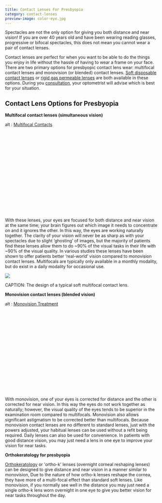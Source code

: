 ```yaml
---
title: Contact Lenses For Presbyopia
category: contact-lenses
preview-image: color-eye.jpg
---
```

<div class="employee-heading">
<p>Spectacles are not the only option for giving you both distance and near vision! If you are over 40 years old and have been wearing reading glasses, progressive or bifocal spectacles, this does not mean you cannot wear a pair of contact lenses.</p>
<p>Contact lenses are perfect for when you want to be able to do the things you enjoy in life without the hassle of having to wear a  frame on your face. There are two primary options for presbyopic contact lens wear: multifocal contact lenses and monovision (or blended) contact lenses. <a href="/what-we-do/soft-disposable-lenses">Soft disposable contact lenses</a> or <a href="/what-we-do/gas-permeable-contact-lenses">rigid gas permeable lenses</a> are both available in these options. During you <a href="/what-we-do/eye-exam">consultation</a>, your optometrist will advise which is best for your situation.</p>
</div>

## Contact Lens Options for Presbyopia

<b>Multifocal contact lenses (simultaneous vision)</b>

<div class="myWrapper" style="position: relative; padding-bottom: 56.25%; height: 0;"><!--\[if IE]><iframe frameborder="0" type="text/html" src="https://2689-2347.captiv8online.com/animations/embed/one/mult-o-l-o-t-t?player_width=100%&player_height=100%&site_company_language=34&autostart=false" width="100%" height="100%" style="position:absolute;top:0;left:0;width:100%;height:100%;"></iframe><!\[endif]--><!--\[if !IE]> <--><object data="https://2689-2347.captiv8online.com/animations/embed/one/mult-o-l-o-t-t?player_width=100%&player_height=100%&site_company_language=34&autostart=false" type="text/html" width="100%" height="100%" style="position:absolute;top:0;left:0;width:100%;height:100%;">  alt : <a href="https://2689-2347.captiv8online.com/animations/embed/one/mult-o-l-o-t-t?player_width=100%&player_height=100%&site_company_language=34&autostart=false">Multifocal Contacts</a></object><!--> <!\[endif]--></div>

<br>

With these lenses, your eyes are focused for both distance and near vision at the same time; your brain figures out which image it needs to concentrate on and it ignores the other. In this way, the eyes are working naturally together. The clarity of your vision will never be as sharp as with your spectacles due to slight ‘ghosting’ of images, but the majority of patients find these lenses allow them to do \~90% of the visual tasks in their life with \~90% of the visual quality. In various studies these lenses have been shown to offer patients better ‘real-world’ vision compared to monovision contact lenses. Multifocals are typically only available in a monthly modality, but do exist in a daily modality for occasional use.

![](/uploads/cooper-multifocal-desing.jpg)

CAPTION: The design of a typical soft multifocal contact lens.

<b>Monovision contact lenses (blended vision)</b>

<div class="myWrapper" style="position: relative; padding-bottom: 56.25%; height: 0;"><!--\[if IE]><iframe frameborder="0" type="text/html" src="https://2689-2347.captiv8online.com/animations/embed/one/monovision-treatment?player_width=100%&player_height=100%&site_company_language=34&autostart=false" width="100%" height="100%" style="position:absolute;top:0;left:0;width:100%;height:100%;"></iframe><!\[endif]--><!--\[if !IE]> <--><object data="https://2689-2347.captiv8online.com/animations/embed/one/monovision-treatment?player_width=100%&player_height=100%&site_company_language=34&autostart=false" type="text/html" width="100%" height="100%" style="position:absolute;top:0;left:0;width:100%;height:100%;">  alt : <a href="https://2689-2347.captiv8online.com/animations/embed/one/monovision-treatment?player_width=100%&player_height=100%&site_company_language=34&autostart=false">Monovision Treatment</a></object><!--> <!\[endif]--></div>

<br>

With monovision, one of your eyes is corrected for distance and the other is corrected for near vision. In this way the eyes do not work together as naturally; however, the visual quality of the eyes tends to be superior in the examination room compared to multifocals. Monovision also allows significant astigmatism to be corrected better than multifocals. Because monovision contact lenses are no different to standard lenses, just with the powers adjusted, your habitual lenses can be used without a refit being required. Daily lenses can also be used for convenience. In patients with good distance vision, you may just need a lens in one eye to improve your vision for near tasks.

<b>Orthokeratology for presbyopia</b>

[Orthokeratology](/what-we-do/orthokeratology-corneal-reshaping) or 'ortho-k' lenses (overnight corneal reshaping lenses) can be designed to give distance and near vision in a manner similar to monovision, Due to the nature of how ortho-k lenses reshape the cornea, they have more of a multi-focal effect than standard soft lenses. Like monovision, if you normally see well in the distance you may just need a single ortho-k lens worn overnight in one eye to give you better vision for near tasks throughout the day.
